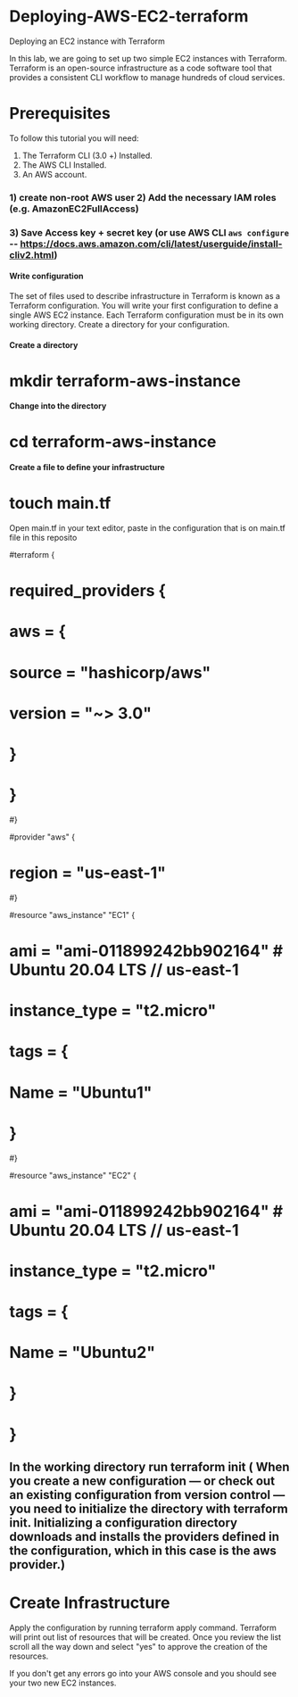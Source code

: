 # Deploying-AWS-EC2-terraform
Deploying an EC2 instance with Terraform

In this lab, we are going to set up two simple EC2 instances with Terraform. Terraform is an open-source infrastructure as a code software tool that provides a consistent CLI workflow to manage hundreds of cloud services.

# Prerequisites
To follow this tutorial you will need:
1) The Terraform CLI (3.0 +)  Installed.
2) The AWS CLI Installed.
3) An AWS account. 
### 1) create non-root AWS user     2) Add the necessary IAM roles (e.g. AmazonEC2FullAccess)
### 3) Save Access key + secret key (or use AWS CLI `aws configure` -- https://docs.aws.amazon.com/cli/latest/userguide/install-cliv2.html)

#### Write configuration

The set of files used to describe infrastructure in Terraform is known as a Terraform configuration. You will write your first configuration to define a single AWS EC2 instance. Each Terraform configuration must be in its own working directory. Create a directory for your configuration.

#### Create a directory
# mkdir terraform-aws-instance

#### Change into the directory

# cd terraform-aws-instance

#### Create a file to define your infrastructure

# touch main.tf
Open main.tf in your text editor, paste in the configuration that is on main.tf file in this reposito

#terraform {
# required_providers {
#    aws = {
#      source  = "hashicorp/aws"
#      version = "~> 3.0"
#    }
# }
#}

#provider "aws" {
#  region = "us-east-1"
#}

#resource "aws_instance" "EC1" {
#  ami           = "ami-011899242bb902164" # Ubuntu 20.04 LTS // us-east-1
#  instance_type = "t2.micro"

#   tags = {
#    Name = "Ubuntu1"
#  }
#}

#resource "aws_instance" "EC2" {
#  ami           = "ami-011899242bb902164" # Ubuntu 20.04 LTS // us-east-1
#  instance_type = "t2.micro"

#   tags = {
#    Name = "Ubuntu2"
#  }
# }

## In the working directory run terraform init  ( When you create a new configuration — or check out an existing configuration from version control — you need to initialize the directory with terraform init. Initializing a configuration directory downloads and installs the providers defined in the configuration, which in this case is the aws provider.)

# Create Infrastructure

Apply the configuration  by running terraform apply command. Terraform will print out list of resources that will be created.  Once you review the list scroll all the way down and select "yes" to approve the creation of the resources.

If you don't get any errors go into your AWS console and you should see your two new EC2 instances.




